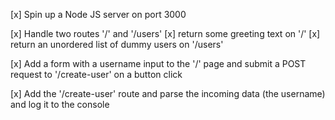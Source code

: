 [x] Spin up a Node JS server on port 3000

[x] Handle two routes '/' and '/users'
[x] return some greeting text on '/'
[x] return an unordered list of dummy users on '/users'

[x] Add a form with a username input to the '/' page and submit a POST request to '/create-user' on a button click

[x] Add the '/create-user' route and parse the incoming data (the username) and log it to the console
